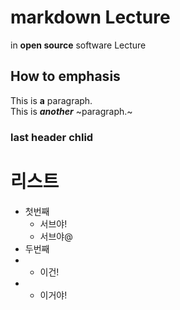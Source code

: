 # markdown Lecture
in **__open source__** software Lecture  
## How to emphasis
This is **a** paragraph.  
This is ***another*** ~paragraph.~

### last header chlid


# 리스트
- 첫번째
  + 서브야!
  + 서브야@
- 두번째
- + 이건!
-   - 이거야!
